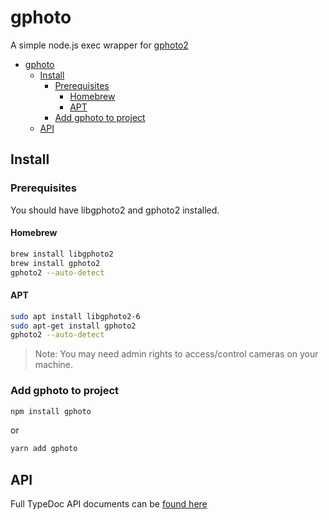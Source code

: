 # gphoto

A simple node.js exec wrapper for [gphoto2](http://www.gphoto.org/)

- [gphoto](#gphoto)
  - [Install](#install)
    - [Prerequisites](#prerequisites)
      - [Homebrew](#homebrew)
      - [APT](#apt)
    - [Add gphoto to project](#add-gphoto-to-project)
  - [API](#api)

## Install

### Prerequisites

You should have libgphoto2 and gphoto2 installed.

#### Homebrew

```bash
brew install libgphoto2
brew install gphoto2
gphoto2 --auto-detect
```

#### APT

```bash
sudo apt install libgphoto2-6
sudo apt-get install gphoto2
gphoto2 --auto-detect
```

> Note: You may need admin rights to access/control cameras on your machine.

### Add gphoto to project

```bash
npm install gphoto
```

or

```bash
yarn add gphoto
```

## API

Full TypeDoc API documents can be [found here](docs/API.md)
